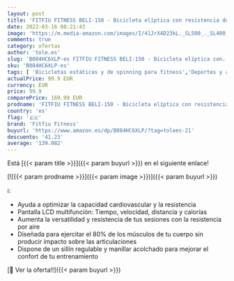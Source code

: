 ```yaml
---
layout: post
title: 'FITFIU FITNESS BELI-150 - Bicicleta elíptica con resistencia de aire cross training  con sillín regulable y pantalla LCD multifunción  Máquina fitness para entrenamiento de resistencia y cardio'
date: 2022-03-16 08:21:43
image: 'https://m.media-amazon.com/images/I/41JrX4D23kL._SL500_._SL400_.jpg'
comments: true
category: ofertas
author: 'tole.es'
slug: 'B084HC6XLP-es FITFIU FITNESS BELI-150 - Bicicleta elíptica con...'
sku: 'B084HC6XLP-es'
tags: [ 'Bicicletas estáticas y de spinning para fitness','Deportes y aire libre','Elípticas de fitness','Fitness y ejercicio','Máquinas de cardio para fitness','bicicleta','fitfiu fitness', ]
actualPrice: 99.9 EUR
currency: EUR
price: 99.9
comparePrice: 169.99 EUR
prodname: 'FITFIU FITNESS BELI-150 - Bicicleta elíptica con resistencia de aire cross training  con sillín regulable y pantalla LCD multifunción  Máquina fitness para entrenamiento de resistencia y cardio'
country: 'es'
flag: '🇪🇸'
brand: 'Fitfiu Fitness'
buyurl: 'https://www.amazon.es/dp/B084HC6XLP/?tag=tolees-21'
descuento: '41.23'
average: '139.082'
---
```


Está [{{< param title >}}]({{< param buyurl >}}) en el siguiente enlace!

[![{{< param prodname >}}]({{< param image >}})]({{< param buyurl >}})

ℹ️:

- Ayuda a optimizar la capacidad cardiovascular y la resistencia
- Pantalla LCD multifunción: Tiempo, velocidad, distancia y calorías
- Aumenta la versatilidad y resistencia de tus sesiones con la resistencia por aire
- Diseñada para ejercitar el 80% de los músculos de tu cuerpo sin producir impacto sobre las articulaciones
- Dispone de un sillín regulable y manillar acolchado para mejorar el confort de tu entrenamiento

[🛒 Ver la oferta!!]({{< param buyurl >}})
